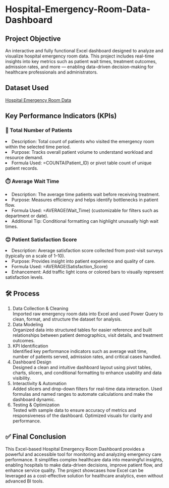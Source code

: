 # Hospital-Emergency-Room-Data-Dashboard
## Project Objective
An interactive and fully functional Excel dashboard designed to analyze and visualize hospital emergency room data. This project includes real-time insights into key metrics such as patient wait times, treatment outcomes, admission rates, and more — enabling data-driven decision-making for healthcare professionals and administrators.

## Dataset Used
<a href="https://github.com/rkranjeetkushwaha/Hospital-Emergency-Room-Data-Dashboard/blob/main/Hospital%20Emergency%20Room%20Data.csv">Hospital Emergency Room Data</a>

## Key Performance Indicators (KPIs)
### 🧍 Total Number of Patients

<li>Description: Total count of patients who visited the emergency room within the selected time period.</li>

<li>Purpose: Tracks overall patient volume to understand workload and resource demand.</li>

<li>Formula Used: =COUNTA(Patient_ID) or pivot table count of unique patient records.</li>

### ⏱️ Average Wait Time

<li>Description: The average time patients wait before receiving treatment.</li>

<li>Purpose: Measures efficiency and helps identify bottlenecks in patient flow.</li>

<li>Formula Used: =AVERAGE(Wait_Time) (customizable for filters such as department or date).</li>

<li>Additional Tip: Conditional formatting can highlight unusually high wait times.</li>

### 😊 Patient Satisfaction Score

<li>Description: Average satisfaction score collected from post-visit surveys (typically on a scale of 1–10).</li>

<li>Purpose: Provides insight into patient experience and quality of care.</li>

<li>Formula Used: =AVERAGE(Satisfaction_Score)</li>

<li>Enhancement: Add traffic light icons or colored bars to visually represent satisfaction levels.</li>

## 🛠️ Process
<ol type="1">
<li>Data Collection & Cleaning</li>
Imported raw emergency room data into Excel and used Power Query to clean, format, and structure the dataset for analysis.

<li>Data Modeling</li>
Organized data into structured tables for easier reference and built relationships between patient demographics, visit details, and treatment outcomes.

<li>KPI Identification</li>
Identified key performance indicators such as average wait time, number of patients served, admission rates, and critical cases handled.

<li>Dashboard Design</li>
Designed a clean and intuitive dashboard layout using pivot tables, charts, slicers, and conditional formatting to enhance usability and data visibility.

<li>Interactivity & Automation</li>
Added slicers and drop-down filters for real-time data interaction. Used formulas and named ranges to automate calculations and make the dashboard dynamic.

<li>Testing & Optimization</li>
Tested with sample data to ensure accuracy of metrics and responsiveness of the dashboard. Optimized visuals for clarity and performance.</ol>

## ✅ Final Conclusion
This Excel-based Hospital Emergency Room Dashboard provides a powerful and accessible tool for monitoring and analyzing emergency care performance. It simplifies complex healthcare data into meaningful insights, enabling hospitals to make data-driven decisions, improve patient flow, and enhance service quality. The project showcases how Excel can be leveraged as a cost-effective solution for healthcare analytics, even without advanced BI tools.
